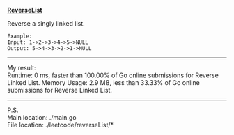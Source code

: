 <a href="https://leetcode.com/problems/reverse-linked-list/"><b>ReverseList</b></a>

Reverse a singly linked list.

```
Example:
Input: 1->2->3->4->5->NULL
Output: 5->4->3->2->1->NULL
```
---
</code>
My result:<br>
Runtime: 0 ms, faster than 100.00% of Go online submissions for Reverse Linked List.
Memory Usage: 2.9 MB, less than 33.33% of Go online submissions for Reverse Linked List.

---
P.S.<br>
Main location: ./main.go<br>
File location: ./leetcode/reverseList/*